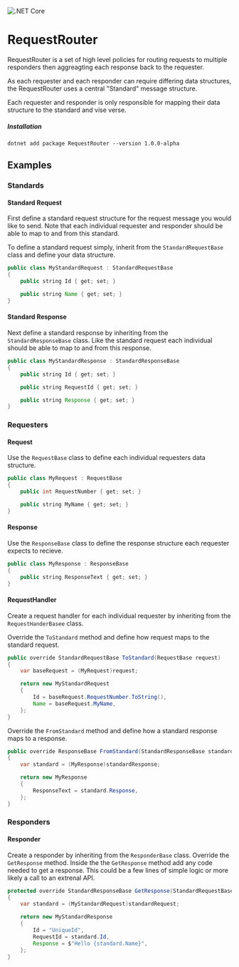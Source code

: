 ![.NET Core](https://github.com/KelvinVail/RequestRouter/workflows/.NET%20Core/badge.svg)

# RequestRouter

RequestRouter is a set of high level policies for routing requests to multiple responders 
then aggreagting each response back to the requester.

As each requester and each responder can require differing data structures, the RequestRouter
uses a central "Standard" message structure.  

Each requester and responder is only responsible for mapping their data structure to the
standard and vise verse.

##### Installation
```
dotnet add package RequestRouter --version 1.0.0-alpha
```

## Examples
### Standards
#### Standard Request
First define a standard request structure for the request message you would like to send.
Note that each individual requester and responder should be able to map to and from this standard.

To define a standard request simply, inherit from the ```StandardRequestBase``` class and
define your data structure.

```java
public class MyStandardRequest : StandardRequestBase
{
    public string Id { get; set; }

    public string Name { get; set; }
}
```

#### Standard Response
Next define a standard response by inheriting from the ```StandardResponseBase``` class.
Like the standard request each individual should be able to map to and from this response.

```java
public class MyStandardResponse : StandardResponseBase
{
    public string Id { get; set; }

    public string RequestId { get; set; }

    public string Response { get; set; }
}
```
### Requesters
#### Request
Use the ```RequestBase``` class to define each individual requesters data structure.
```java
public class MyRequest : RequestBase
{
    public int RequestNumber { get; set; }

    public string MyName { get; set; }
}
```

#### Response
Use the ```ResponseBase``` class to define the response structure each requester expects
to recieve.
```java
public class MyResponse : ResponseBase
{
    public string ResponseText { get; set; }
}
```

#### RequestHandler
Create a request handler for each individual requester by inheriting from 
the ```RequestHanderBasee``` class.

Override the ```ToStandard``` method and define how request maps to the standard request.
```java
public override StandardRequestBase ToStandard(RequestBase request)
{
    var baseRequest = (MyRequest)request;

    return new MyStandardRequest
	{
		Id = baseRequest.RequestNumber.ToString(),
		Name = baseRequest.MyName,
	};
}
```
Override the ```FromStandard``` method and define how a standard response maps to a response.
```java
public override ResponseBase FromStandard(StandardResponseBase standardResponse)
{
	var standard = (MyResponse)standardResponse;

	return new MyResponse
	{
		ResponseText = standard.Response,
	};
}
```

### Responders
#### Responder
Create a responder by inheriting from the ```ResponderBase``` class.
Override the ```GetResponse``` method.
Inside the the ```GetResponse``` method add any code needed to get a response.
This could be a few lines of simple logic or more likely a call to an extrenal API.
```java
protected override StandardResponseBase GetResponse(StandardRequestBase standardRequest)
{
	var standard = (MyStandardRequest)standardRequest;

	return new MyStandardResponse
	{
		Id = "UniqueId",
		RequestId = standard.Id,
		Response = $"Hello {standard.Name}",
	};
}
```



